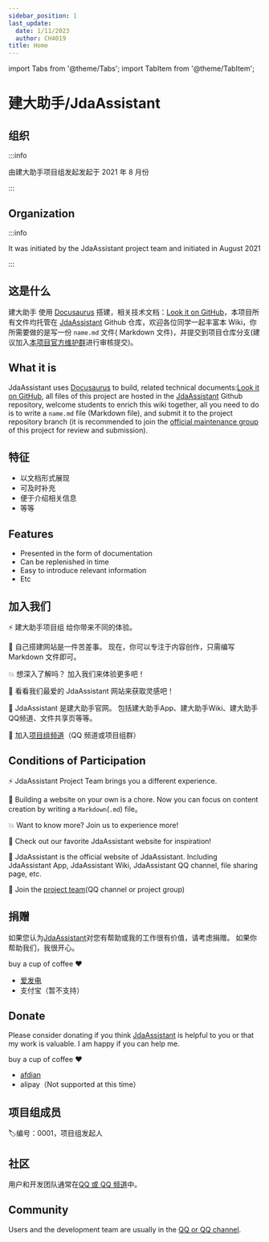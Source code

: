 ```yaml
---
sidebar_position: 1
last_update:
  date: 1/11/2023
  author: CH4019
title: Home
---
```

import Tabs from '@theme/Tabs';
import TabItem from '@theme/TabItem';

# 建大助手/JdaAssistant

## 组织

:::info

由建大助手项目组发起发起于 2021 年 8 月份

:::

## Organization

:::info

It was initiated by the JdaAssistant project team and initiated in August 2021

:::

## 这是什么

建大助手 使用 [Docusaurus](https://docusaurus.io/zh-CN/) 搭建，相关技术文档：[Look it on GitHub](https://github.com/facebook/docusaurus)，本项目所有文件均托管在 [JdaAssistant](https://github.com/CH4019/JdaAssistant) Github 仓库，欢迎各位同学一起丰富本 Wiki，你所需要做的是写一份 `name.md` 文件( Markdown 文件)，并提交到项目仓库分支(建议加入[本项目官方维护群](https://jq.qq.com/?_wv=1027&k=Y1ueqVdv)进行审核提交)。

## What it is

JdaAssistant uses [Docusaurus](https://docusaurus.io/zh-CN/) to build, related technical documents:[Look it on GitHub](https://github.com/facebook/docusaurus), all files of this project are hosted in the [JdaAssistant](https://github.com/CH4019/JdaAssistant) Github repository, welcome students to enrich this wiki together, all you need to do is to write a `name.md` file (Markdown file), and submit it to the project repository branch (it is recommended to join the [official maintenance group](https://jq.qq.com/?_wv=1027&k=Y1ueqVdv) of this project for review and submission).

## 特征

- 以文档形式展现
- 可及时补充
- 便于介绍相关信息
- 等等

## Features

- Presented in the form of documentation
- Can be replenished in time
- Easy to introduce relevant information
- Etc

## 加入我们

⚡️ 建大助手项目组 给你带来不同的体验。

💸 自己搭建网站是一件苦差事。 现在，你可以专注于内容创作，只需编写 Markdown 文件即可。

💥 想深入了解吗？ 加入我们来体验更多吧！

💅 看看我们最爱的 JdaAssistant 网站来获取灵感吧！

🧐 JdaAssistant 是建大助手官网。 包括建大助手App、建大助手Wiki、建大助手QQ频道、文件共享页等等。

🥳 加入[项目组频道](https://pd.qq.com/s/fb4hyfdm1)（QQ 频道或项目组群）

## Conditions of Participation

⚡️ JdaAssistant Project Team brings you a different experience.

💸 Building a website on your own is a chore. Now you can focus on content creation by writing a `Markdown`(`.md`) file。

💥 Want to know more? Join us to experience more!

💅 Check out our favorite JdaAssistant website for inspiration!

🧐 JdaAssistant is the official website of JdaAssistant. Including JdaAssistant App, JdaAssistant Wiki, JdaAssistant QQ channel, file sharing page, etc.

🥳 Join the [project team](https://pd.qq.com/s/fb4hyfdm1)(QQ channel or project group)

## 捐赠

如果您认为[JdaAssistant](https://github.com/CH4019/JdaAssistant)对您有帮助或我的工作很有价值，请考虑捐赠。 如果你帮助我们，我很开心。

buy a cup of coffee :heart:

- [爱发电](https://afdian.net/order/create?plan_id=70011962a8f911ecb5c152540025c377)
- 支付宝（暂不支持）

## Donate

Please consider donating if you think [JdaAssistant](https://github.com/CH4019/JdaAssistant) is helpful to you or that my work is valuable. I am happy if you can help me.

buy a cup of coffee :heart:

- [afdian](https://afdian.net/order/create?plan_id=70011962a8f911ecb5c152540025c377)
- alipay（Not supported at this time）

## 项目组成员


<Tabs>
  <TabItem value="占位" label=""></TabItem>
  <TabItem value="0001" label="CH4019" default>
    🏷️编号：0001，项目组发起人
  </TabItem>
</Tabs>


<!--后面可以继续添加-->

## 社区

用户和开发团队通常在[QQ 或 QQ 频道](https://pd.qq.com/s/fb4hyfdm1)中。

## Community

Users and the development team are usually in the [QQ or QQ channel](https://pd.qq.com/s/fb4hyfdm1).
